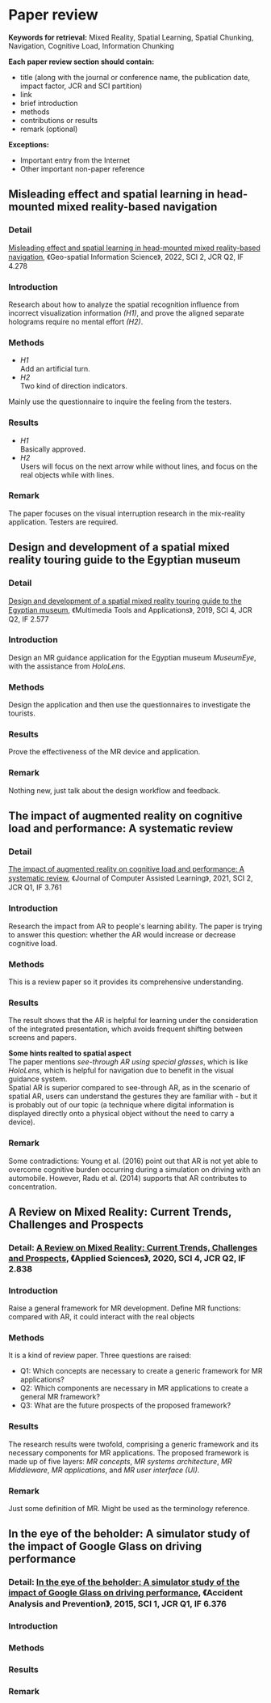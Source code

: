 # Paper review
**Keywords for retrieval:** Mixed Reality, Spatial Learning, Spatial Chunking, Navigation, Cognitive Load, Information Chunking  
  
**Each paper review section should contain:**  
- title (along with the journal or conference name, the publication date, impact factor, JCR and SCI partition)  
- link  
- brief introduction  
- methods  
- contributions or results  
- remark (optional)

**Exceptions:**  
- Important entry from the Internet  
- Other important non-paper reference
## Misleading effect and spatial learning in head-mounted mixed reality-based navigation
### Detail
[Misleading effect and spatial learning in head-mounted mixed reality-based navigation](https://github.com/hinczhang/GraduteThesis_Master/blob/main/Papers/Misleading%20effect%20and%20spatial%20learning%20in%20head%20mounted%20mixed%20reality%20based%20navigation.pdf), 《Geo-spatial Information Science》, 2022, SCI 2, JCR Q2, IF 4.278
### Introduction
Research about how to analyze the spatial recognition influence from incorrect visualization information *(H1)*, and prove the aligned separate holograms require no mental effort *(H2)*.
### Methods
- *H1*  
Add an artificial turn.  
- *H2*  
Two kind of direction indicators.  

Mainly use the questionnaire to inquire the feeling from the testers.
### Results
- *H1*  
Basically approved. 
- *H2*  
Users will focus on the next arrow while without lines, and focus on the real objects while with lines.
### Remark
The paper focuses on the visual interruption research in the mix-reality application. Testers are required.
## Design and development of a spatial mixed reality touring guide to the Egyptian museum
### Detail
[Design and development of a spatial mixed reality touring guide to the Egyptian museum](https://github.com/hinczhang/GraduteThesis_Master/blob/main/Papers/Design%20and%20development%20of%20a%20spatial%20mixed%20reality%20touring%20guide%20to%20the%20Egyptian%20museum.pdf), 《Multimedia Tools and Applications》, 2019, SCI 4, JCR Q2, IF 2.577
### Introduction
Design an MR guidance application for the Egyptian museum *MuseumEye*, with the assistance from *HoloLens*.
### Methods
Design the application and then use the questionnaires to investigate the tourists.  
### Results
Prove the effectiveness of the MR device and application.
### Remark
Nothing new, just talk about the design workflow and feedback.
## The impact of augmented reality on cognitive load and performance: A systematic review
### Detail
[The impact of augmented reality on cognitive load and performance: A systematic review](https://github.com/hinczhang/GraduteThesis_Master/blob/main/Papers/The%20impact%20of%20augmented%20reality%20on%20cognitive%20load%20and%20performance%20A%20systematic%20review.pdf), 《Journal of Computer Assisted Learning》, 2021, SCI 2, JCR Q1, IF 3.761
### Introduction
Research the impact from AR to people's learning ability. The paper is trying to answer this question: whether the AR would increase or decrease cognitive load.
### Methods
This is a review paper so it provides its comprehensive understanding.
### Results
The result shows that the AR is helpful for learning under the consideration of the integrated presentation, which avoids frequent shifting between screens and papers.  

**Some hints realted to spatial aspect**  
The paper mentions *see-through AR using special glasses*, which is like *HoloLens*, which is helpful for navigation due to benefit in the visual guidance system.  
Spatial AR is superior compared to see-through AR, as in the scenario of spatial AR, users can understand the gestures they are familiar with - but it is probably out of our topic (a technique where digital information is displayed directly onto a physical object without the need to carry a device).  
### Remark
Some contradictions: Young et al. (2016) point out that AR is not yet able to overcome cognitive burden occurring during a simulation on driving with an automobile. However, Radu et al. (2014) supports that AR contributes to concentration.
## A Review on Mixed Reality: Current Trends, Challenges and Prospects
### Detail: [A Review on Mixed Reality: Current Trends, Challenges and Prospects](https://github.com/hinczhang/GraduteThesis_Master/blob/main/Papers/A%20Review%20on%20Mixed%20Reality%20Current%20Trends%2C%20Challenges%20and%20Prospects.pdf), 《Applied Sciences》, 2020, SCI 4, JCR Q2, IF 2.838
### Introduction
Raise a general framework for MR development. Define MR functions: compared with AR, it could interact with the real objects
### Methods
It is a kind of review paper. Three questions are raised:  
- Q1: Which concepts are necessary to create a generic framework for MR applications?  
- Q2: Which components are necessary in MR applications to create a general MR framework?  
- Q3: What are the future prospects of the proposed framework?
### Results
The research results were twofold, comprising a generic framework and its necessary components for MR applications. The proposed framework is made up of five layers: *MR concepts*, *MR systems
architecture*, *MR Middleware*, *MR applications*, and *MR user interface (UI)*.
### Remark
Just some definition of MR. Might be used as the terminology reference.
## In the eye of the beholder: A simulator study of the impact of Google Glass on driving performance
### Detail: [In the eye of the beholder: A simulator study of the impact of Google Glass on driving performance](https://github.com/hinczhang/GraduteThesis_Master/blob/main/Papers/In%20the%20eye%20of%20the%20beholder_%20A%20simulator%20study%20of%20the%20impact%20of%20Google%20Glass%20on%20driving%20performance.pdf), 《Accident Analysis and Prevention》, 2015, SCI 1, JCR Q1, IF 6.376
### Introduction

### Methods

### Results

### Remark

